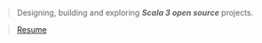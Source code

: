 >Designing, building and exploring ***Scala 3 open source*** projects.

<!--- 
>![Stats](https://github-readme-stats.vercel.app/api?username=objektwerks&show_icons=true&hide_border=true)
--->

<!--- 
>![Stats](https://github-readme-stats.vercel.app/api/top-langs?username=objektwerks&hide=css,html,javascript)
--->

<!--- 
>Top annual commits:  ***17,147***

>Top monthly commits: ***1,953***
--->
 
>[Resume](https://github.com/objektwerks/resume)

<!--- https://github.com/anuraghazra/github-readme-stats --->
